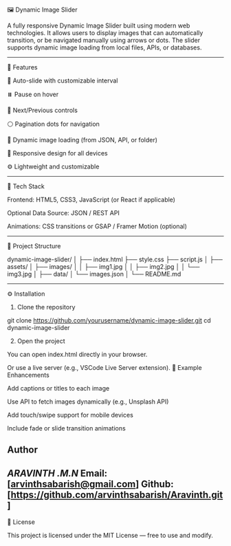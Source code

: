 🖼️ Dynamic Image Slider

A fully responsive Dynamic Image Slider built using modern web technologies. It allows users to display images that can automatically transition, or be navigated manually using arrows or dots. The slider supports dynamic image loading from local files, APIs, or databases.


---

🚀 Features

🔁 Auto-slide with customizable interval

⏸️ Pause on hover

🧭 Next/Previous controls

⚪ Pagination dots for navigation

🌄 Dynamic image loading (from JSON, API, or folder)

📱 Responsive design for all devices

⚙️ Lightweight and customizable



---

🧩 Tech Stack

Frontend: HTML5, CSS3, JavaScript (or React if applicable)

Optional Data Source: JSON / REST API

Animations: CSS transitions or GSAP / Framer Motion (optional)



---

📁 Project Structure

dynamic-image-slider/
│
├── index.html
├── style.css
├── script.js
│
├── assets/
│   ├── images/
│   │   ├── img1.jpg
│   │   ├── img2.jpg
│   │   └── img3.jpg
│
├── data/
│   └── images.json
│
└── README.md


---

⚙️ Installation

1. Clone the repository

git clone https://github.com/yourusername/dynamic-image-slider.git
cd dynamic-image-slider


2. Open the project

You can open index.html directly in your browser.

Or use a live server (e.g., VSCode Live Server extension).
🧠 Example Enhancements

Add captions or titles to each image

Use API to fetch images dynamically (e.g., Unsplash API)

Add touch/swipe support for mobile devices

Include fade or slide transition animations


## Author
*ARAVINTH .M.N*
Email:[arvinthsabarish@gmail.com]
Github:[https://github.com/arvinthsabarish/Aravinth.git]
---

🧾 License

This project is licensed under the MIT License — free to use and modify.
